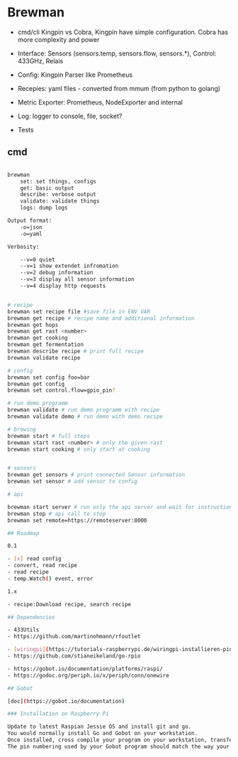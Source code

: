 # Brewman

- cmd/cli Kingpin vs Cobra, Kingpin have simple configuration. Cobra has more complexity and power

- Interface: Sensors (sensors.temp, sensors.flow, sensors.*), Control: 433GHz, Relais

- Config: Kingpin Parser like Prometheus
- Recepies: yaml files - converted from mmum (from python to golang)

- Metric Exporter: Prometheus, NodeExporter and internal
- Log: logger to console, file, socket?

- Tests

## cmd

```bash

brewman
    set: set things, configs
    get: basic output
    describe: verbose output
    validate: validate things
    logs: dump logs

Output format:
    -o=json
    -o=yaml

Verbosity:

    --v=0 quiet
    --v=1 show extendet infromation
    --v=2 debug information
    --v=3 display all sensor information
    --v=4 display http requests


# recipe
brewman set recipe file #save file in ENV VAR
brewman get recipe # recipe name and additional information
brewman get hops
brewman get rast <number>
brewman get cooking
brewman get fermentation
brewman describe recipe # print full recipe
brewman validate recipe

# config
brewman set config foo=bar
brewman get config
brewman set control.flow=gpio_pin?

# run demo programm
brewman validate # run demo programm with recipe
brewman validate demo # run demo with demo recipe

# brewing
brewman start # full steps
brewman start rast <number> # only the given rast
brewman start cooking # only start at cooking


# sensors
brewman get sensors # print connected Sensor information
brewman set sensor # add sensor to config

# api

brewman start server # run only the api server and wait for instructions
brewman stop # api call to stop
brewman set remote=https://remoteserver:8000

## Roadmap

0.1

- [x] read config
- convert, read recipe
- read recipe
- temp.Watch() event, error

1.x

- recipe:Download recipe, search recipe

## Dependencies

- 433Utils
- https://github.com/martinohmann/rfoutlet

- [wiringpi](https://tutorials-raspberrypi.de/wiringpi-installieren-pinbelegung/)
- https://github.com/stianeikeland/go-rpio

- https://gobot.io/documentation/platforms/raspi/
- https://godoc.org/periph.io/x/periph/conn/onewire

## Gobot

[doc](https://gobot.io/documentation)

### Installation on Raspberry Pi

Update to latest Raspian Jessie OS and install git and go.
You would normally install Go and Gobot on your workstation.
Once installed, cross compile your program on your workstation, transfer the final executable to your Raspberry Pi.
The pin numbering used by your Gobot program should match the way your board is labeled right on the board itself.
